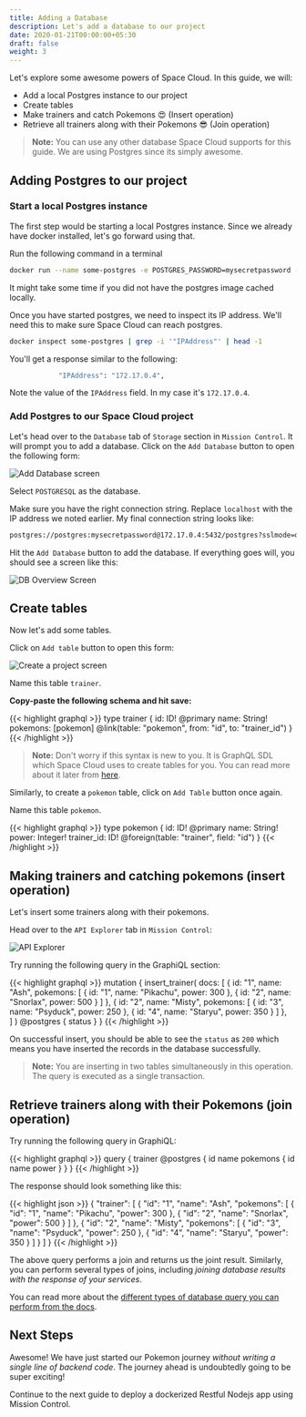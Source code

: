 ```yaml
---
title: Adding a Database
description: Let's add a database to our project
date: 2020-01-21T00:00:00+05:30
draft: false
weight: 3
---
```


Let's explore some awesome powers of Space Cloud. In this guide, we will:

- Add a local Postgres instance to our project
- Create tables
- Make trainers and catch Pokemons 😍 (Insert operation)
- Retrieve all trainers along with their Pokemons 😎 (Join operation)

> **Note:** You can use any other database Space Cloud supports for this guide. We are using Postgres since its simply awesome.

## Adding Postgres to our project

### Start a local Postgres instance
The first step would be starting a local Postgres instance. Since we already have docker installed, let's go forward using that.

Run the following command in a terminal

```bash
docker run --name some-postgres -e POSTGRES_PASSWORD=mysecretpassword -d postgres
```

It might take some time if you did not have the postgres image cached locally.

Once you have started postgres, we need to inspect its IP address. We'll need this to make sure Space Cloud can reach postgres.

```bash
docker inspect some-postgres | grep -i '"IPAddress"' | head -1
```

You'll get a response similar to the following:
```bash
            "IPAddress": "172.17.0.4",
```

Note the value of the `IPAddress` field. In my case it's `172.17.0.4`.

### Add Postgres to our Space Cloud project

Let's head over to the `Database` tab of `Storage` section in `Mission Control`. It will prompt you to add a database. Click on the `Add Database` button to open the following form:

![Add Database screen](/images/screenshots/add-database.png)

Select `POSTGRESQL` as the database.

Make sure you have the right connection string. Replace `localhost` with the IP address we noted earlier. My final connection string looks like:

```bash
postgres://postgres:mysecretpassword@172.17.0.4:5432/postgres?sslmode=disable
```

Hit the `Add Database` button to add the database. If everything goes will, you should see a screen like this:

![DB Overview Screen](/images/screenshots/db-overview.png)

## Create tables

Now let's add some tables.

Click on `Add table` button to open this form:

![Create a project screen](/images/screenshots/add-table.png)

Name this table `trainer`.

**Copy-paste the following schema and hit save:**

{{< highlight graphql >}}
type trainer {
  id: ID! @primary
  name: String!
  pokemons: [pokemon] @link(table: "pokemon", from: "id", to: "trainer_id")
}
{{< /highlight >}}

> **Note:** Don't worry if this syntax is new to you. It is GraphQL SDL which Space Cloud uses to create tables for you. You can read more about it later from [here](https://docs.spaceuptech.com/storage/database/data-modelling/).

Similarly, to create a `pokemon` table, click on `Add Table` button once again.

Name this table `pokemon`.

{{< highlight graphql >}}
type pokemon {
  id: ID! @primary
  name: String!
  power: Integer!
  trainer_id: ID! @foreign(table: "trainer", field: "id")
}
{{< /highlight >}}


## Making trainers and catching pokemons (insert operation)

Let's insert some trainers along with their pokemons.

Head over to the `API Explorer` tab in `Mission Control`:

![API Explorer](/images/screenshots/explorer.png)

Try running the following query in the GraphiQL section:

{{< highlight graphql >}}
mutation {
  insert_trainer(
    docs: [
      { 
        id: "1",
        name: "Ash",
        pokemons: [
          { id: "1", name: "Pikachu", power: 300 },
          { id: "2", name: "Snorlax", power: 500 }
        ] 
      },
      { 
        id: "2",
        name: "Misty",
        pokemons: [
          { id: "3", name: "Psyduck", power: 250 },
          { id: "4", name: "Staryu", power: 350 }
        ] 
      },      
    ]
  ) @postgres {
    status
  }
}
{{< /highlight >}}

On successful insert, you should be able to see the `status` as `200` which means you have inserted the records in the database successfully.

> **Note:** You are inserting in two tables simultaneously in this operation. The query is executed as a single transaction.

## Retrieve trainers along with their Pokemons (join operation) 

Try running the following query in GraphiQL:

{{< highlight graphql >}}
query {
  trainer @postgres {
    id
    name
    pokemons {
      id
      name
      power
    }
  }
}
{{< /highlight >}}

The response should look something like this:

{{< highlight json >}}
{
  "trainer": [
    {
      "id": "1",
      "name": "Ash",
      "pokemons": [
        {
          "id": "1",
          "name": "Pikachu",
          "power": 300
        },
        {
          "id": "2",
          "name": "Snorlax",
          "power": 500
        }
      ]
    },
    {
      "id": "2",
      "name": "Misty",
      "pokemons": [
        {
          "id": "3",
          "name": "Psyduck",
          "power": 250
        },
        {
          "id": "4",
          "name": "Staryu",
          "power": 350
        }
      ]
    }
  ]
}
{{< /highlight >}}

The above query performs a join and returns us the joint result. Similarly, you can perform several types of joins, including _joining database results with the response of your services_.

You can read more about the [different types of database query you can perform from the docs](https://docs.spaceuptech.com/storage/database/queries/).

## Next Steps

Awesome! We have just started our Pokemon journey _without writing a single line of backend code_. The journey ahead is undoubtedly going to be super exciting!

Continue to the next guide to deploy a dockerized Restful Nodejs app using Mission Control.
